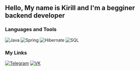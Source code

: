 ## Hello, My name is Kirill and I'm a begginer backend developer
 
### Languages and Tools
 ![Java](https://img.shields.io/badge/-Java-151719??style=for-the-badge&logo=java&logoColor=ffffff)
 ![Spring](https://img.shields.io/badge/-Spring-151719??style=for-the-badge&logo=spring&logoColor=00a550)
 ![Hibernate](https://img.shields.io/badge/-Hibernate-151719??style=for-the-badge&logo=hibernate&logoColor=ffd700)
 ![SQL](https://img.shields.io/badge/-SQL-151719??style=for-the-badge&logo=postgresql&logoColor=0000ff)

### My Links
 [![Telegram](https://img.shields.io/badge/-Telegram-151719??style=for-the-badge&logo=telegram&logoColor=42aaff)](https://t.me/Kirillkus773)
 [![VK](https://img.shields.io/badge/-VK-151719??style=for-the-badge&logo=vk&logoColor=0000ff)](https://vk.com/killerufrost)
 
